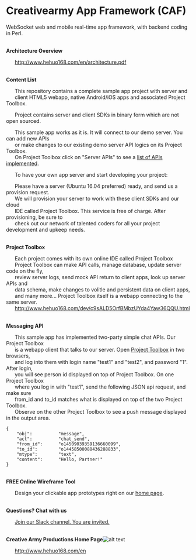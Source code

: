 # Creativearmy App Framework (CAF)


WebSocket web and mobile real-time app framework, with backend coding in Perl.


<br><b>Architecture Overview</b>

&nbsp;&nbsp;&nbsp;&nbsp;&nbsp;&nbsp;<http://www.hehuo168.com/en/architecture.pdf>

<br><b>Content List</b>

&nbsp;&nbsp;&nbsp;&nbsp;&nbsp;&nbsp;This repository contains a complete sample app project with server and<br>
&nbsp;&nbsp;&nbsp;&nbsp;&nbsp;&nbsp;client HTML5 webapp, native Android/iOS apps and associated Project Toolbox.<br>

&nbsp;&nbsp;&nbsp;&nbsp;&nbsp;&nbsp;Project contains server and client SDKs in binary form which are not open sourced.

&nbsp;&nbsp;&nbsp;&nbsp;&nbsp;&nbsp;This sample app works as it is. It will connect to our demo server. You can add new APIs<br>
&nbsp;&nbsp;&nbsp;&nbsp;&nbsp;&nbsp;or make changes to our existing demo server API logics on its Project Toolbox.<br>
&nbsp;&nbsp;&nbsp;&nbsp;&nbsp;&nbsp;On Project Toolbox click on "Server APIs" to see a [list of APIs implemented](http://112.124.70.60/manual_demo.html).

&nbsp;&nbsp;&nbsp;&nbsp;&nbsp;&nbsp;To have your own app server and start developing your project:

&nbsp;&nbsp;&nbsp;&nbsp;&nbsp;&nbsp;Please have a server (Ubuntu 16.04 preferred) ready, and send us a provision request.<br>
&nbsp;&nbsp;&nbsp;&nbsp;&nbsp;&nbsp;We will provision your server to work with these client SDKs and our cloud<br>
&nbsp;&nbsp;&nbsp;&nbsp;&nbsp;&nbsp;IDE called Project Toolbox. This service is free of charge. After provisioning, be sure to<br>
&nbsp;&nbsp;&nbsp;&nbsp;&nbsp;&nbsp;check out our network of talented coders for all your project development and upkeep needs.<br>

<br><b>Project Toolbox</b>

&nbsp;&nbsp;&nbsp;&nbsp;&nbsp;&nbsp;Each project comes with its own online IDE called Project Toolbox<br>
&nbsp;&nbsp;&nbsp;&nbsp;&nbsp;&nbsp;Project Toolbox can make API calls, manage database, update server code on the fly,<br>
&nbsp;&nbsp;&nbsp;&nbsp;&nbsp;&nbsp;review server logs, send mock API return to client apps, look up server APIs and<br>
&nbsp;&nbsp;&nbsp;&nbsp;&nbsp;&nbsp;data schema, make changes to volitle and persistent data on client apps,<br>
&nbsp;&nbsp;&nbsp;&nbsp;&nbsp;&nbsp;and many more... Project Toolbox itself is a webapp connecting to the same server.<br>
&nbsp;&nbsp;&nbsp;&nbsp;&nbsp;&nbsp;<http://www.hehuo168.com/dev/c9sALD5OrfBMbzUYda4Yaw36QQU.html>

<br><b>Messaging API</b>

&nbsp;&nbsp;&nbsp;&nbsp;&nbsp;&nbsp;This sample app has implemented two-party simple chat APIs. Our Project Toolbox<br>
&nbsp;&nbsp;&nbsp;&nbsp;&nbsp;&nbsp;is a webapp client that talks to our server. Open [Project Toolbox](http://www.hehuo168.com/dev/c9sALD5OrfBMbzUYda4Yaw36QQU.html) in two browsers,<br>
&nbsp;&nbsp;&nbsp;&nbsp;&nbsp;&nbsp;and log into them with login name "test1" and "test2", and password "1". After login,<br>
&nbsp;&nbsp;&nbsp;&nbsp;&nbsp;&nbsp;you will see person id displayed on top of Project Toolbox. On one Project Toolbox<br>
&nbsp;&nbsp;&nbsp;&nbsp;&nbsp;&nbsp;where you log in with "test1", send the following JSON api request, and make sure<br>
&nbsp;&nbsp;&nbsp;&nbsp;&nbsp;&nbsp;from_id and to_id matches what is displayed on top of the two Project Toolbox.<br>
&nbsp;&nbsp;&nbsp;&nbsp;&nbsp;&nbsp;Observe on the other Project Toolbox to see a push message displayed in the output area.<br>
```
{
    "obj":          "message",
    "act":          "chat_send",
    "from_id":      "o14509039359136660099",
    "to_id":        "o14458500088436288833",
    "mtype":        "text",
    "content":      "Hello, Partner!"
}
```

<br><b>FREE Online Wireframe Tool</b>

&nbsp;&nbsp;&nbsp;&nbsp;&nbsp;&nbsp;Design your clickable app prototypes right on our [home page](http://www.hehuo168.com/en).

<br><b>Questions? Chat with us</b>

&nbsp;&nbsp;&nbsp;&nbsp;&nbsp;&nbsp;[Join our Slack channel. You are invited.](https://join.slack.com/t/creativearmy/shared_invite/enQtMjU1Mjc3MjMzMjk5LWIxN2MyMjI4N2NjNmQyMmM3MzU1MzVhYzFiZTBlYTZjMzkwOTQwNTU1NzJlOTE3NWI5MmI4YTQxZThlNjEzM2U)

<br><b>Creative Army Productions Home Page</b>![alt text](http://www.hehuo168.com/hehuo20.png "Creative Army Productions")

&nbsp;&nbsp;&nbsp;&nbsp;&nbsp;&nbsp;<http://www.hehuo168.com/en>



